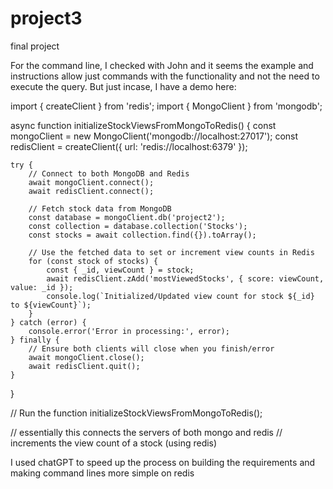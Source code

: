 # project3
final project 

For the command line, I checked with John and it seems the example and instructions allow just commands with the functionality and not the need to execute the query. But just incase, I have a demo here:

import { createClient } from 'redis';
import { MongoClient } from 'mongodb';

async function initializeStockViewsFromMongoToRedis() {
    const mongoClient = new MongoClient('mongodb://localhost:27017');
    const redisClient = createClient({
        url: 'redis://localhost:6379'
    });

    try {
        // Connect to both MongoDB and Redis
        await mongoClient.connect();
        await redisClient.connect();

        // Fetch stock data from MongoDB
        const database = mongoClient.db('project2');
        const collection = database.collection('Stocks');
        const stocks = await collection.find({}).toArray();

        // Use the fetched data to set or increment view counts in Redis
        for (const stock of stocks) {
            const { _id, viewCount } = stock;
            await redisClient.zAdd('mostViewedStocks', { score: viewCount, value: _id });
            console.log(`Initialized/Updated view count for stock ${_id} to ${viewCount}`);
        }
    } catch (error) {
        console.error('Error in processing:', error);
    } finally {
        // Ensure both clients will close when you finish/error
        await mongoClient.close();
        await redisClient.quit();
    }
}

// Run the function
initializeStockViewsFromMongoToRedis();

// essentially this connects the servers of both mongo and redis
// increments the view count of a stock (using redis)

I used chatGPT to speed up the process on building the requirements and making command lines more simple on redis 